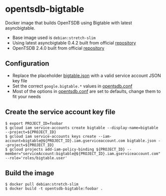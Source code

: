 # opentsdb-bigtable
Docker image that builds OpenTSDB using Bigtable with latest asyncbigtable.

* Base image used is `debian:stretch-slim`
* Using latest asyncbigtable 0.4.2 built from official [repository](https://github.com/OpenTSDB/asyncbigtable/releases/tag/asyncbigtable-0.4.2)
* OpenTSDB 2.4.0 built from official [repository](https://github.com/OpenTSDB/opentsdb/releases/tag/v2.4.0)

## Configuration
* Replace the placeholder [bigtable.json](files/bigtable.json) with a valid service account JSON key file
* Set the correct `google.bigtable.*` values in [opentsdb.conf](files/opentsdb.conf#L115-L132)
* Most of the options in [opentsdb.conf](files/opentsdb.conf) are set to defaults, change them to fit your needs

## Create the service account key file
```
$ export PROJECT_ID=foobar
$ gcloud iam service-accounts create bigtable --display-name=bigtable --project=${PROJECT_ID}
$ gcloud iam service-accounts keys create --iam-account=bigtable@${PROJECT_ID}.iam.gserviceaccount.com bigtable.json --project=${PROJECT_ID}
$ gcloud projects add-iam-policy-binding ${PROJECT_ID} --member="serviceAccount:bigtable@${PROJECT_ID}.iam.gserviceaccount.com" --role='roles/bigtable.user'
```

## Build the image
```
$ docker pull debian:stretch-slim
$ docker build -t opentsdb-bigtable:foobar .
```
